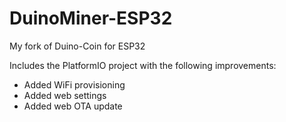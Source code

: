 # DuinoMiner-ESP32

My fork of Duino-Coin for ESP32

Includes the PlatformIO project with the following improvements:
+ Added WiFi provisioning
+ Added web settings
+ Added web OTA update
